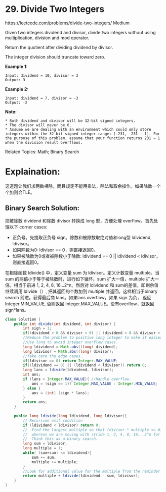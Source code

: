 # 29. Divide Two Integers
<https://leetcode.com/problems/divide-two-integers/>
Medium

Given two integers dividend and divisor, divide two integers without using multiplication, division and mod operator.

Return the quotient after dividing dividend by divisor.

The integer division should truncate toward zero.

**Example 1:**

    Input: dividend = 10, divisor = 3
    Output: 3

**Example 2:**

    Input: dividend = 7, divisor = -3
    Output: -2

**Note:**

    * Both dividend and divisor will be 32-bit signed integers.
    * The divisor will never be 0.
    * Assume we are dealing with an environment which could only store integers within the 32-bit signed integer range: [−231,  231 − 1]. For the purpose of this problem, assume that your function returns 231 − 1 when the division result overflows.

Related Topics: Math; Binary Search

# Explaination: 
这道题让我们求两数相除，而且规定不能用乘法，除法和取余操作。如果除数一个个加则会TLE。

## Binary Search Solution: 
把被除数 dividend 和除数 divisor 转换成 long 型，方便处理 overflow。首先处理以下 corner cases: 
* 正负号。先提取正负号 sign。除数和被除数取绝对值和long型 ldividend, ldivisor。
* 如果除数为0: ldivisor == 0，则直接返回0。
* 如果被除数为0或者被除数小于除数: ldividend == 0 || ldividend < ldivisor，则直接返回0。

在相除函数 ldivide() 中，定义变量 sum 为 ldivisor。定义计数变量 multiple。当 sum 的两倍小于等于被除数时，进行如下循环，sum 扩大一倍，multiple 扩大一倍。相当于前进 1, 2, 4, 8, 16...2^n。然后对 ldividend 和 sum的差值，即剩余值继续调用 ldivide（）, 把其返回的个数加到 multiple 并返回。这样相当于binary search 前进。获得最后商 lans。如果lans overflow，如果 sign 为负， 返回 Integer.MIN_VALUE, 否则返回 Integer.MAX_VALUE。没有overflow，就返回 sign*lans。

```java
class Solution {
    public int divide(int dividend, int divisor) {
        int sign = 1;
        if((dividend > 0 && divisor < 0) || (dividend < 0 && divisor > 0)) sign = -1;
        //Reduce the problem to positive long integer to make it easier.
	    //Use long to avoid integer overflow cases.
        long ldividend = Math.abs((long) dividend);
	    long ldivisor = Math.abs((long) divisor);
        //Take care the edge cases.
        if(ldivisor == 0) return Integer.MAX_VALUE;
        if((ldividend == 0) || (ldividend < ldivisor)) return 0;
        long lans = ldivide(ldividend, ldivisor);
        int ans;
        if (lans > Integer.MAX_VALUE){ //Handle overflow.
            ans = (sign == 1)? Integer.MAX_VALUE : Integer.MIN_VALUE;
        } else {
            ans = (int) (sign * lans);
        }
        return ans;
    }
    
    public long ldivide(long ldividend, long ldivisor){
        // Recursion exit condition
        if (ldividend < ldivisor) return 0;
        //  Find the largest multiple so that (divisor * multiple <= dividend), 
	    //  whereas we are moving with stride 1, 2, 4, 8, 16...2^n for performance reason.
	    //  Think this as a binary search.
        long sum = ldivisor;
	    long multiple = 1;
        while( (sum+sum) <= ldividend){
            sum += sum;
            multiple += multiple;
        }
        //Look for additional value for the multiple from the reminder (dividend - sum) recursively.
        return multiple + ldivide(ldividend - sum, ldivisor);
    }
}
```